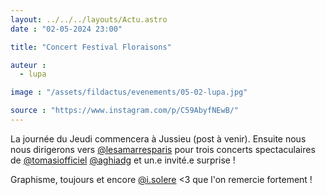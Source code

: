 ```yaml
---
layout: ../../../layouts/Actu.astro
date : "02-05-2024 23:00"

title: "Concert Festival Floraisons"

auteur :
  - lupa

image : "/assets/fildactus/evenements/05-02-lupa.jpg"

source : "https://www.instagram.com/p/C59AbyfNEwB/"
---
```


La journée du Jeudi commencera à Jussieu (post à venir). Ensuite nous nous dirigerons vers [@lesamarresparis](https://www.instagram.com/lesamarresparis/) pour trois concerts spectaculaires de [@tomasiofficiel](https://www.instagram.com/tomasiofficiel/) [@aghiadg](https://www.instagram.com/aghiadg/) et un.e invité.e surprise !

Graphisme, toujours et encore [@i.solere](https://www.instagram.com/i.solere/) <3 que l'on remercie fortement !